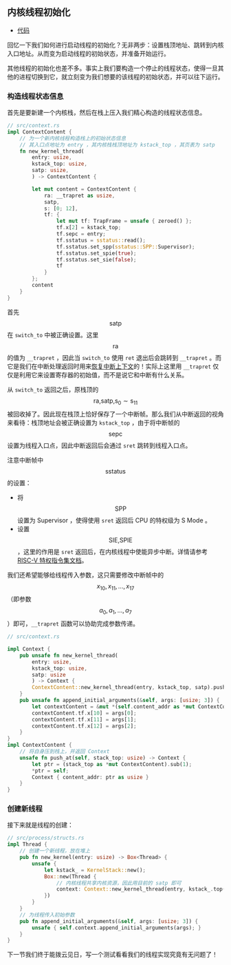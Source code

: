 ## 内核线程初始化

- [代码][code]

回忆一下我们如何进行启动线程的初始化？无非两步：设置栈顶地址、跳转到内核入口地址。从而变为启动线程的初始状态，并准备开始运行。

其他线程的初始化也差不多。事实上我们要构造一个停止的线程状态，使得一旦其他的进程切换到它，就立刻变为我们想要的该线程的初始状态，并可以往下运行。

### 构造线程状态信息

首先是要新建一个内核栈，然后在栈上压入我们精心构造的线程状态信息。

```rust
// src/context.rs
impl ContextContent {
    // 为一个新内核线程构造栈上的初始状态信息
    // 其入口点地址为 entry ，其内核栈栈顶地址为 kstack_top ，其页表为 satp
    fn new_kernel_thread(
        entry: usize,
        kstack_top: usize,
        satp: usize,
        ) -> ContextContent {

        let mut content = ContextContent {
            ra: __trapret as usize,
            satp,
            s: [0; 12],
            tf: {
                let mut tf: TrapFrame = unsafe { zeroed() };
                tf.x[2] = kstack_top;
                tf.sepc = entry;
                tf.sstatus = sstatus::read();
                tf.sstatus.set_spp(sstatus::SPP::Supervisor);
                tf.sstatus.set_spie(true);
                tf.sstatus.set_sie(false);
                tf
            }
        };
        content
    }
}
```

首先 $$\text{satp}$$ 在 `switch_to` 中被正确设置。这里 $$\text{ra}$$ 的值为 `__trapret` ，因此当 `switch_to` 使用 `ret` 退出后会跳转到 `__trapret` 。而它是我们在中断处理返回时用来[恢复中断上下文](../chapter6/part4.md)的！实际上这里用 `__trapret` 仅仅是利用它来设置寄存器的初始值，而不是说它和中断有什么关系。

从 `switch_to` 返回之后，原栈顶的 $$\text{ra,satp,s}_0\sim\text{s}_{11}$$ 被回收掉了。因此现在栈顶上恰好保存了一个中断帧。那么我们从中断返回的视角来看待：栈顶地址会被正确设置为 `kstack_top` ，由于将中断帧的 $$\text{sepc}$$ 设置为线程入口点，因此中断返回后会通过 `sret` 跳转到线程入口点。

注意中断帧中 $$\text{sstatus}$$ 的设置：

- 将 $$\text{SPP}$$ 设置为 Supervisor ，使得使用 `sret` 返回后 CPU 的特权级为 S Mode 。
- 设置 $$\text{SIE,SPIE}$$，这里的作用是 `sret` 返回后，在内核线程中使能异步中断。详情请参考[RISC-V 特权指令集文档](https://riscv.org/specifications/privileged-isa/)。

我们还希望能够给线程传入参数，这只需要修改中断帧中的$$x_{10},x_{11},...,x_{17} $$（即参数$$a_0,a_1,...,a_7$$ ）即可，`__trapret` 函数可以协助完成参数传递。

```rust
// src/context.rs

impl Context {
    pub unsafe fn new_kernel_thread(
        entry: usize,
        kstack_top: usize,
        satp: usize
        ) -> Context {
        ContextContent::new_kernel_thread(entry, kstack_top, satp).push_at(kstack_top)
    }
    pub unsafe fn append_initial_arguments(&self, args: [usize; 3]) {
        let contextContent = &mut *(self.content_addr as *mut ContextContent);
        contextContent.tf.x[10] = args[0];
        contextContent.tf.x[11] = args[1];
        contextContent.tf.x[12] = args[2];
    }
}
impl ContextContent {
    // 将自身压到栈上，并返回 Context
    unsafe fn push_at(self, stack_top: usize) -> Context {
        let ptr = (stack_top as *mut ContextContent).sub(1);
        *ptr = self;
        Context { content_addr: ptr as usize }
    }
}
```

### 创建新线程

接下来就是线程的创建：

```rust
// src/process/structs.rs
impl Thread {
    // 创建一个新线程，放在堆上
    pub fn new_kernel(entry: usize) -> Box<Thread> {
        unsafe {
            let kstack_ = KernelStack::new();
            Box::new(Thread {
                // 内核线程共享内核资源，因此用目前的 satp 即可
                context: Context::new_kernel_thread(entry, kstack_.top(), satp::read().bits()), kstack: kstack_,
            })
        }
    }
    // 为线程传入初始参数
    pub fn append_initial_arguments(&self, args: [usize; 3]) {
        unsafe { self.context.append_initial_arguments(args); }
    }
}
```

下一节我们终于能拨云见日，写一个测试看看我们的线程实现究竟有无问题了！

[code]: https://github.com/rcore-os/rCore_tutorial/tree/ch6-pa4
